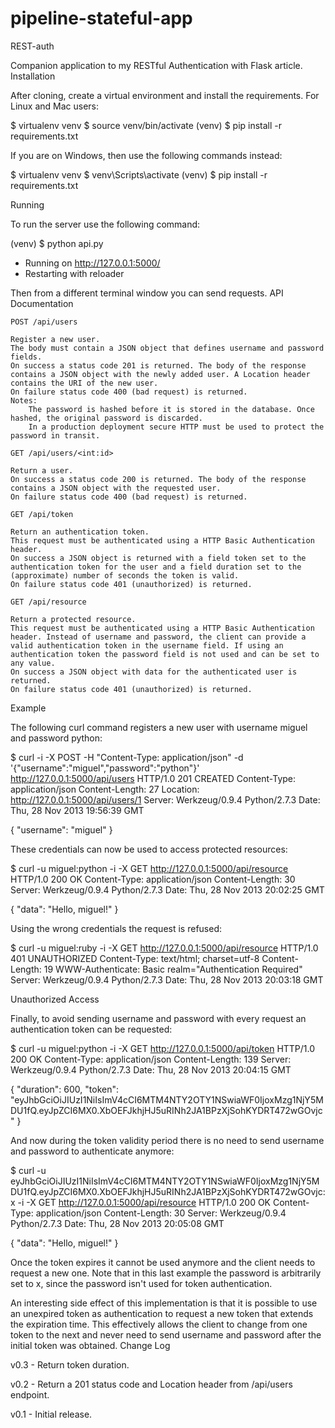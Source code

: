 # pipeline-stateful-app
REST-auth

Companion application to my RESTful Authentication with Flask article.
Installation

After cloning, create a virtual environment and install the requirements. For Linux and Mac users:

$ virtualenv venv
$ source venv/bin/activate
(venv) $ pip install -r requirements.txt

If you are on Windows, then use the following commands instead:

$ virtualenv venv
$ venv\Scripts\activate
(venv) $ pip install -r requirements.txt

Running

To run the server use the following command:

(venv) $ python api.py
 * Running on http://127.0.0.1:5000/
 * Restarting with reloader

Then from a different terminal window you can send requests.
API Documentation

    POST /api/users

    Register a new user.
    The body must contain a JSON object that defines username and password fields.
    On success a status code 201 is returned. The body of the response contains a JSON object with the newly added user. A Location header contains the URI of the new user.
    On failure status code 400 (bad request) is returned.
    Notes:
        The password is hashed before it is stored in the database. Once hashed, the original password is discarded.
        In a production deployment secure HTTP must be used to protect the password in transit.

    GET /api/users/<int:id>

    Return a user.
    On success a status code 200 is returned. The body of the response contains a JSON object with the requested user.
    On failure status code 400 (bad request) is returned.

    GET /api/token

    Return an authentication token.
    This request must be authenticated using a HTTP Basic Authentication header.
    On success a JSON object is returned with a field token set to the authentication token for the user and a field duration set to the (approximate) number of seconds the token is valid.
    On failure status code 401 (unauthorized) is returned.

    GET /api/resource

    Return a protected resource.
    This request must be authenticated using a HTTP Basic Authentication header. Instead of username and password, the client can provide a valid authentication token in the username field. If using an authentication token the password field is not used and can be set to any value.
    On success a JSON object with data for the authenticated user is returned.
    On failure status code 401 (unauthorized) is returned.

Example

The following curl command registers a new user with username miguel and password python:

$ curl -i -X POST -H "Content-Type: application/json" -d '{"username":"miguel","password":"python"}' http://127.0.0.1:5000/api/users
HTTP/1.0 201 CREATED
Content-Type: application/json
Content-Length: 27
Location: http://127.0.0.1:5000/api/users/1
Server: Werkzeug/0.9.4 Python/2.7.3
Date: Thu, 28 Nov 2013 19:56:39 GMT

{
  "username": "miguel"
}

These credentials can now be used to access protected resources:

$ curl -u miguel:python -i -X GET http://127.0.0.1:5000/api/resource
HTTP/1.0 200 OK
Content-Type: application/json
Content-Length: 30
Server: Werkzeug/0.9.4 Python/2.7.3
Date: Thu, 28 Nov 2013 20:02:25 GMT

{
  "data": "Hello, miguel!"
}

Using the wrong credentials the request is refused:

$ curl -u miguel:ruby -i -X GET http://127.0.0.1:5000/api/resource
HTTP/1.0 401 UNAUTHORIZED
Content-Type: text/html; charset=utf-8
Content-Length: 19
WWW-Authenticate: Basic realm="Authentication Required"
Server: Werkzeug/0.9.4 Python/2.7.3
Date: Thu, 28 Nov 2013 20:03:18 GMT

Unauthorized Access

Finally, to avoid sending username and password with every request an authentication token can be requested:

$ curl -u miguel:python -i -X GET http://127.0.0.1:5000/api/token
HTTP/1.0 200 OK
Content-Type: application/json
Content-Length: 139
Server: Werkzeug/0.9.4 Python/2.7.3
Date: Thu, 28 Nov 2013 20:04:15 GMT

{
  "duration": 600,
  "token": "eyJhbGciOiJIUzI1NiIsImV4cCI6MTM4NTY2OTY1NSwiaWF0IjoxMzg1NjY5MDU1fQ.eyJpZCI6MX0.XbOEFJkhjHJ5uRINh2JA1BPzXjSohKYDRT472wGOvjc"
}

And now during the token validity period there is no need to send username and password to authenticate anymore:

$ curl -u eyJhbGciOiJIUzI1NiIsImV4cCI6MTM4NTY2OTY1NSwiaWF0IjoxMzg1NjY5MDU1fQ.eyJpZCI6MX0.XbOEFJkhjHJ5uRINh2JA1BPzXjSohKYDRT472wGOvjc:x -i -X GET http://127.0.0.1:5000/api/resource
HTTP/1.0 200 OK
Content-Type: application/json
Content-Length: 30
Server: Werkzeug/0.9.4 Python/2.7.3
Date: Thu, 28 Nov 2013 20:05:08 GMT

{
  "data": "Hello, miguel!"
}

Once the token expires it cannot be used anymore and the client needs to request a new one. Note that in this last example the password is arbitrarily set to x, since the password isn't used for token authentication.

An interesting side effect of this implementation is that it is possible to use an unexpired token as authentication to request a new token that extends the expiration time. This effectively allows the client to change from one token to the next and never need to send username and password after the initial token was obtained.
Change Log

v0.3 - Return token duration.

v0.2 - Return a 201 status code and Location header from /api/users endpoint.

v0.1 - Initial release.
